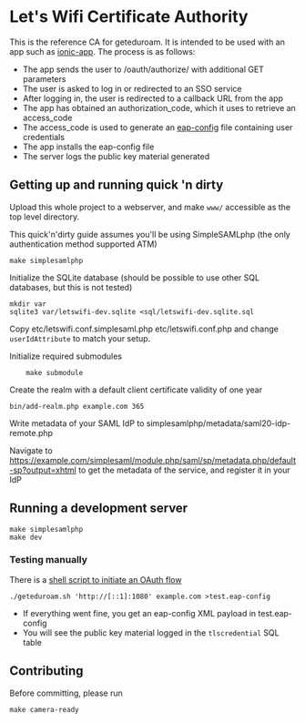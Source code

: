# Let's Wifi Certificate Authority

This is the reference CA for geteduroam.  It is intended to be used with an app such as [ionic-app](https://github.com/geteduroam/ionic-app).  The process is as follows:

* The app sends the user to /oauth/authorize/ with additional GET parameters
* The user is asked to log in or redirected to an SSO service
* After logging in, the user is redirected to a callback URL from the app
* The app has obtained an authorization_code, which it uses to retrieve an access_code
* The access_code is used to generate an [eap-config](https://tools.ietf.org/html/draft-winter-opsawg-eap-metadata-02) file containing user credentials
* The app installs the eap-config file
* The server logs the public key material generated


## Getting up and running quick 'n dirty

Upload this whole project to a webserver, and make `www/` accessible as the top level directory.

This quick'n'dirty guide assumes you'll be using SimpleSAMLphp (the only authentication method supported ATM)

	make simplesamlphp


Initialize the SQLite database (should be possible to use other SQL databases, but this is not tested)

	mkdir var
	sqlite3 var/letswifi-dev.sqlite <sql/letswifi-dev.sqlite.sql


Copy etc/letswifi.conf.simplesaml.php etc/letswifi.conf.php and change `userIdAttribute` to match your setup.


Initialize required submodules

        make submodule


Create the realm with a default client certificate validity of one year

	bin/add-realm.php example.com 365


Write metadata of your SAML IdP to simplesamlphp/metadata/saml20-idp-remote.php

Navigate to https://example.com/simplesaml/module.php/saml/sp/metadata.php/default-sp?output=xhtml to get the metadata of the service, and register it in your IdP


## Running a development server

	make simplesamlphp
	make dev


### Testing manually

There is a [shell script to initiate an OAuth flow](https://github.com/geteduroam/geteduroam-sh)

	./geteduroam.sh 'http://[::1]:1080' example.com >test.eap-config

* If everything went fine, you get an eap-config XML payload in test.eap-config
* You will see the public key material logged in the `tlscredential` SQL table


## Contributing

Before committing, please run

	make camera-ready
